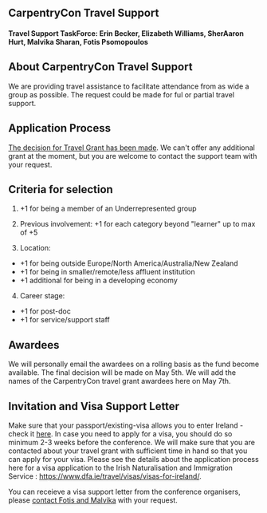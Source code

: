## CarpentryCon Travel Support

#### Travel Support TaskForce: Erin Becker, Elizabeth Williams, SherAaron Hurt, Malvika Sharan, Fotis Psomopoulos

## About CarpentryCon Travel Support

We are providing travel assistance to facilitate attendance from as wide a group as possible. The request could be made for ful or partial travel support.

## Application Process

[The decision for Travel Grant has been made](https://docs.google.com/forms/d/e/1FAIpQLSfbBHzZk-xEOHV5v3Zpd_QiZOEVrFouAwArkG5xvoDaK2fyCQ/closedform). We can't offer any additional grant at the moment, but you are welcome to contact the support team with your request.

## Criteria for selection

1. +1 for being a member of an Underrepresented group 

2. Previous involvement: +1 for each category beyond "learner" up to max of +5

3. Location: 
  - +1 for being outside Europe/North America/Australia/New Zealand
  - +1 for being in smaller/remote/less affluent institution
  - +1 additional for being in a developing economy

4. Career stage: 
  - +1 for post-doc
  - +1 for service/support staff

## Awardees

We will personally email the awardees on a rolling basis as the fund become available. The final decision will be made on May 5th. We will add the names of the CarpentryCon travel grant awardees here on May 7th.

## Invitation and Visa Support Letter

Make sure that your passport/existing-visa allows you to enter Ireland - check it [here](http://www.inis.gov.ie/en/INIS/Pages/check-irish-visa). In case you need to apply for a visa, you should do so minimum 2-3 weeks before the conference. We will make sure that you are contacted about your travel grant with sufficient time in hand so that you can apply for your visa. Please see the details about the application process here for a visa application to the Irish Naturalisation and Immigration Service : https://www.dfa.ie/travel/visas/visas-for-ireland/.

You can receieve a visa support letter from the conference organisers, please [contact Fotis and Malvika](http://www.carpentrycon.org/#contact) with your request. 
